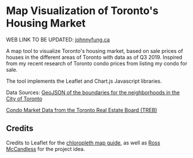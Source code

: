 # Map Visualization of Toronto's Housing Market

WEB LINK TO BE UPDATED:
[johnnyfung.ca](https://www.johnnyfung.ca)


A map tool to visualize Toronto's housing market, based on sale prices of houses in the different areas of Toronto with data as of Q3 2019. Inspired from my recent research of Toronto condo prices from listing my condo for sale. 

The tool implements the Leaflet and Chart.js Javascript libraries. 

Data Sources:
[GeoJSON of the boundaries for the neighborhoods in the City of Toronto](https://open.toronto.ca/dataset/neighbourhoods/)

[Condo Market Data from the Toronto Real Estate Board (TREB)](http://www.trebhome.com/index.php/market-news/condo-market-report/condo-market-report-archive)

## Credits
Credits to Leaflet for the [chloropleth map guide](https://leafletjs.com/examples/choropleth/), as well as 
[Ross McCandless](https://github.com/Ross-McCandless) for the project idea.
